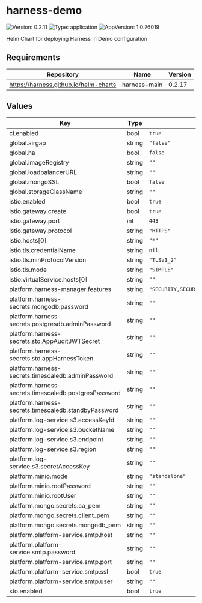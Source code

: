 # harness-demo

![Version: 0.2.11](https://img.shields.io/badge/Version-0.2.11-informational?style=flat-square) ![Type: application](https://img.shields.io/badge/Type-application-informational?style=flat-square) ![AppVersion: 1.0.76019](https://img.shields.io/badge/AppVersion-1.0.76019-informational?style=flat-square)

Helm Chart for deploying Harness in Demo configuration

## Requirements

| Repository | Name | Version |
|------------|------|---------|
| https://harness.github.io/helm-charts | harness-main | 0.2.17 |

## Values

| Key | Type | Default | Description |
|-----|------|---------|-------------|
| ci.enabled | bool | `true` |  |
| global.airgap | string | `"false"` |  |
| global.ha | bool | `false` |  |
| global.imageRegistry | string | `""` |  |
| global.loadbalancerURL | string | `""` |  |
| global.mongoSSL | bool | `false` |  |
| global.storageClassName | string | `""` |  |
| istio.enabled | bool | `true` |  |
| istio.gateway.create | bool | `true` |  |
| istio.gateway.port | int | `443` |  |
| istio.gateway.protocol | string | `"HTTPS"` |  |
| istio.hosts[0] | string | `"*"` |  |
| istio.tls.credentialName | string | `nil` |  |
| istio.tls.minProtocolVersion | string | `"TLSV1_2"` |  |
| istio.tls.mode | string | `"SIMPLE"` |  |
| istio.virtualService.hosts[0] | string | `""` |  |
| platform.harness-manager.features | string | `"SECURITY,SECURITY_STAGE,STO_CI_PIPELINE_SECURITY,STO_API_V2,LDAP_SSO_PROVIDER,ASYNC_ARTIFACT_COLLECTION,JIRA_INTEGRATION,AUDIT_TRAIL_UI,GDS_TIME_SERIES_SAVE_PER_MINUTE,STACKDRIVER_SERVICEGUARD,BATCH_SECRET_DECRYPTION,TIME_SERIES_SERVICEGUARD_V2,TIME_SERIES_WORKFLOW_V2,CUSTOM_DASHBOARD,GRAPHQL,CV_FEEDBACKS,LOGS_V2_247,UPGRADE_JRE,CDNG_ENABLED,NEXT_GEN_ENABLED,LOG_STREAMING_INTEGRATION,CING_ENABLED,NG_HARNESS_APPROVAL,GIT_SYNC_NG,NG_SHOW_DELEGATE,NG_CG_TASK_ASSIGNMENT_ISOLATION,CI_OVERVIEW_PAGE,AZURE_CLOUD_PROVIDER_VALIDATION_ON_DELEGATE,TERRAFORM_AWS_CP_AUTHENTICATION,NG_TEMPLATES,NEW_DEPLOYMENT_FREEZE,HELM_CHART_AS_ARTIFACT,RESOLVE_DEPLOYMENT_TAGS_BEFORE_EXECUTION,WEBHOOK_TRIGGER_AUTHORIZATION,GITHUB_WEBHOOK_AUTHENTICATION,CUSTOM_MANIFEST,GIT_ACCOUNT_SUPPORT,AZURE_WEBAPP,PRUNE_KUBERNETES_RESOURCES,LDAP_GROUP_SYNC_JOB_ITERATOR,POLLING_INTERVAL_CONFIGURABLE,APPLICATION_DROPDOWN_MULTISELECT,USER_GROUP_AS_EXPRESSION,RESOURCE_CONSTRAINT_SCOPE_PIPELINE_ENABLED,ENABLE_DEFAULT_NG_EXPERIENCE_FOR_ONPREM"` |  |
| platform.harness-secrets.mongodb.password | string | `""` |  |
| platform.harness-secrets.postgresdb.adminPassword | string | `""` |  |
| platform.harness-secrets.sto.AppAuditJWTSecret | string | `""` |  |
| platform.harness-secrets.sto.appHarnessToken | string | `""` |  |
| platform.harness-secrets.timescaledb.adminPassword | string | `""` |  |
| platform.harness-secrets.timescaledb.postgresPassword | string | `""` |  |
| platform.harness-secrets.timescaledb.standbyPassword | string | `""` |  |
| platform.log-service.s3.accessKeyId | string | `""` |  |
| platform.log-service.s3.bucketName | string | `""` |  |
| platform.log-service.s3.endpoint | string | `""` |  |
| platform.log-service.s3.region | string | `""` |  |
| platform.log-service.s3.secretAccessKey | string | `""` |  |
| platform.minio.mode | string | `"standalone"` |  |
| platform.minio.rootPassword | string | `""` |  |
| platform.minio.rootUser | string | `""` |  |
| platform.mongo.secrets.ca_pem | string | `""` |  |
| platform.mongo.secrets.client_pem | string | `""` |  |
| platform.mongo.secrets.mongodb_pem | string | `""` |  |
| platform.platform-service.smtp.host | string | `""` |  |
| platform.platform-service.smtp.password | string | `""` |  |
| platform.platform-service.smtp.port | string | `""` |  |
| platform.platform-service.smtp.ssl | bool | `true` |  |
| platform.platform-service.smtp.user | string | `""` |  |
| sto.enabled | bool | `true` |  |

